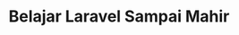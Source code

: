 ---
title: Belajar Laravel Sampai Mahir
cover: './images/belajar-laravel-sampai-mahir/cover.png'
price: 100000
---